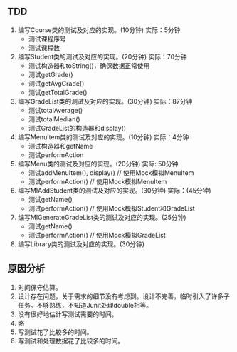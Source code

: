 ## TDD
1. 编写Course类的测试及对应的实现。(10分钟) 实际：5分钟
	* 测试课程序号
	* 测试课程数
2. 编写Student类的测试及对应的实现。(20分钟) 实际：70分钟
	* 测试构造器和toString()，确保数据正常使用
	* 测试getGrade()
	* 测试getAvgGrade()
	* 测试getTotalGrade()
3. 编写GradeList类的测试及对应的实现。(30分钟) 实际：87分钟
	* 测试totalAverage()
	* 测试totalMedian()
	* 测试GradeList的构造器和display()
4. 编写MenuItem类的测试及对应的实现。(10分钟) 实际：4分钟
	* 测试构造器和getName
	* 测试performAction
5. 编写Menu类的测试及对应的实现。(20分钟) 实际: 50分钟
	* 测试addMenuItem(), display() // 使用Mock模拟MenuItem
	* 测试performAction() // 使用Mock模拟MenuItem
6. 编写MIAddStudent类的测试及对应的实现。(30分钟) 实际：(45分钟)
	* 测试getName()
	* 测试performAction() // 使用Mock模拟Student和GradeList
7. 编写MIGenerateGradeList类的测试及对应的实现。(25分钟)
	* 测试getName()
	* 测试performAction() // 使用Mock模拟GradeList
8. 编写Library类的测试及对应的实现。(30分钟)

## 原因分析
1. 时间保守估算。
2. 设计存在问题，关于需求的细节没有考虑到。设计不完善，临时引入了许多子任务。不够熟练，不知道Junit处理double相等。
3. 没有很好地估计写测试需要的时间。
4. 略
5. 写测试花了比较多的时间。
6. 写测试和处理数据花了比较多的时间。